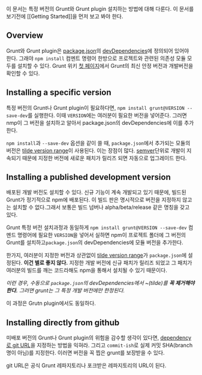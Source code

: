 이 문서는 특정 버전의 Grunt와 Grunt plugin 설치하는 방법에 대해 다룬다. 이 문서를 보기전에 [[Getting Started]]을 먼저 보고 봐야 한다.

## Overview
Grunt와 Grunt plugin은 [package.json](https://npmjs.org/doc/json.html)의 [devDependencies](https://npmjs.org/doc/json.html#devDependencies)에 정의되어 있어야 한다. 그래야 `npm install` 컴멘트 명령어 한방으로 프로젝트와 관련된 의존성 모듈 모두를 설치할 수 있다.  Grunt 위키 [첫 페이지](https://github.com/gruntjs/grunt/wiki/)에서 Grunt의 최신 안정 버전과 개발버전을 확인할 수 있다.

## Installing a specific version
특정 버전의 Grunt나 Grunt plugin이 필요하다면, `npm install grunt@VERSION --save-dev`를 실행한다. 이때 `VERSION`에는 여러분이 필요한 버전을 넣어준다. 그러면 nmp이 그 버전을 설치하고 알아서 package.json의 devDependencies에 이를 추가한다.

`npm install`과 `--save-dev` 옵션을 같이 쓸 때, `package.json`에서 추가되는 모듈의 버전은 [tilde version range]이 사용된다. 이는 장점이 많다. [semver]단위로 개발이 지속되기 때문에 지정한 버전에 새로운 패치가 릴리즈 되면 자동으로 업그레이드 한다.

[tilde version range]: https://npmjs.org/doc/json.html#Tilde-Version-Ranges
[semver]: http://semver.org

## Installing a published development version
배포된 개발 버전도 설치할 수 있다. 신규 기능이 계속 개발되고 있기 때문에, 빌드된 Grunt가 정기적으로  npm에 배포된다. 이 빌드 판은 명시적으로 버전을 지정하지 않고는 설치할 수 없다.그래서 보통은 빌드 넘버나 alpha/beta/release 같은 명칭을 갖고 있다.

Grunt 특정 버전 설치과정과 동일하게 `npm install grunt@VERSION --save-dev` 컴멘드 명령어에 필요한 `VERSION`을 넣어서 실하면 npm이 프로젝트 폴더에 그 버전의 Grunt를 설치하고`package.json`의 devDependencies에 모듈 버전을 추가한다.

한가지, 여러분이 지정한 버전과 상관없이 [tilde version range][]가 `package.json`에 설정된다. **이건 별로 좋지 않다.** 지정한 개발 버전에 신규 패치가 릴리즈 되었고 그 패치가 여러분의 빌드를 깨는 코드라해도 npm을 통해서 설치될 수 있기 때문이다.

_이런 경우, 수동으로 `package.json`의 devDependencies에서 ~(tilde)를 **꼭 제거해야 한다.** 그러면 grunt는 그 특정 개발 버전에만 한정된다._

이 과정은 Grutn plugin에서도 동일하다.

## Installing directly from github
미배포 버전의 Grunt나 Grunt plugin의 위험을 감수할 생각이 있다면,
[dependency로 git URL](https://npmjs.org/doc/json.html#Git-URLs-as-Dependencies)을 지정하는 방법을 익혀라. 그리고 `commit-ish`로 실제 커밋 SHA(branch 명이 아님)를 지정한다. 이러면 버전을 꼭 찝은 grunt를 보장받을 수 있다.

git URL은 공식 Grunt 레파지토리나 포크받은 레파지토리의 URL이 된다.